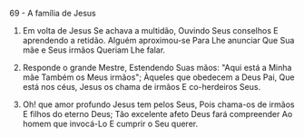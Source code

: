 69 - A família de Jesus

1. Em volta de Jesus
   Se achava a multidão,
   Ouvindo Seus conselhos
   E aprendendo a retidão.
   Alguém aproximou-se
   Para Lhe anunciar
   Que Sua mãe e Seus irmãos
   Queriam Lhe falar.

2. Responde o grande Mestre,
   Estendendo Suas mãos:
   "Aqui está a Minha mãe
   Também os Meus irmãos";
   Àqueles que obedecem a Deus Pai,
   Que está nos céus,
   Jesus os chama de irmãos
   E co-herdeiros Seus.

3. Oh! que amor profundo
   Jesus tem pelos Seus,
   Pois chama-os de irmãos
   E filhos do eterno Deus;
   Tão excelente afeto
   Deus fará compreender
   Ao homem que invocá-Lo
   E cumprir o Seu querer.
